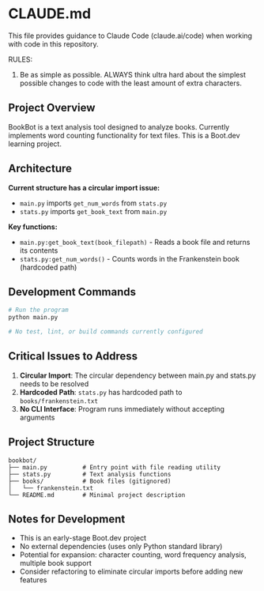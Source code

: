 # CLAUDE.md

This file provides guidance to Claude Code (claude.ai/code) when working with code in this repository.

RULES:

1. Be as simple as possible. ALWAYS think ultra hard about the simplest possible changes to code with the least amount of extra characters.

## Project Overview

BookBot is a text analysis tool designed to analyze books. Currently implements word counting functionality for text files. This is a Boot.dev learning project.

## Architecture

**Current structure has a circular import issue:**
- `main.py` imports `get_num_words` from `stats.py`
- `stats.py` imports `get_book_text` from `main.py`

**Key functions:**
- `main.py:get_book_text(book_filepath)` - Reads a book file and returns its contents
- `stats.py:get_num_words()` - Counts words in the Frankenstein book (hardcoded path)

## Development Commands

```bash
# Run the program
python main.py

# No test, lint, or build commands currently configured
```

## Critical Issues to Address

1. **Circular Import**: The circular dependency between main.py and stats.py needs to be resolved
2. **Hardcoded Path**: `stats.py` has hardcoded path to `books/frankenstein.txt`
3. **No CLI Interface**: Program runs immediately without accepting arguments

## Project Structure

```
bookbot/
├── main.py          # Entry point with file reading utility
├── stats.py         # Text analysis functions
├── books/           # Book files (gitignored)
│   └── frankenstein.txt
└── README.md        # Minimal project description
```

## Notes for Development

- This is an early-stage Boot.dev project
- No external dependencies (uses only Python standard library)
- Potential for expansion: character counting, word frequency analysis, multiple book support
- Consider refactoring to eliminate circular imports before adding new features
